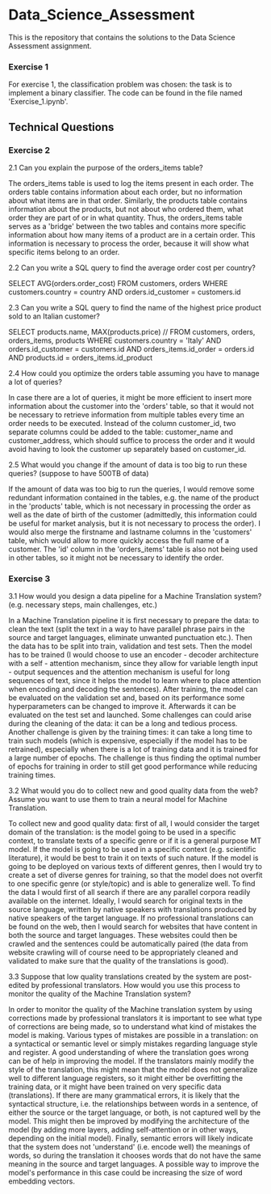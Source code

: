 # Data_Science_Assessment

This is the repository that contains the solutions to the Data Science Assessment assignment. 

### Exercise 1

For exercise 1, the classification problem was chosen: the task is to implement a binary classifier. The code can be found in the file named 'Exercise_1.ipynb'. 

## Technical Questions

### Exercise 2

2.1	Can you explain the purpose of the orders_items table? 

The orders_items table is used to log the items present in each order. The orders table contains information about each order, but no information about what items are in that order. Similarly, the products table contains information about the products, but not about who ordered them, what order they are part of or in what quantity. Thus, the orders_items table serves as a 'bridge' between the two tables and contains more specific information about how many items of a product are in a certain order. This information is necessary to process the order, because it will show what specific items belong to an order. 

2.2	Can you write a SQL query to find the average order cost per country?

SELECT AVG(orders.order_cost) 
FROM customers, orders
WHERE customers.country = country AND orders.id_customer = customers.id


2.3	Can you write a SQL query to find the name of the highest price product sold to an Italian customer?

SELECT products.name, MAX(products.price) //
FROM customers, orders, orders_items, products 
WHERE customers.country = 'Italy' AND orders.id_customer = customers.id AND orders_items.id_order = orders.id AND products.id = orders_items.id_product

2.4	How could you optimize the orders table assuming you have to manage a lot of queries?

In case there are a lot of queries, it might be more efficient to insert more information about the customer into the 'orders' table, so that it would not be necessary to retrieve information from multiple tables every time an order needs to be executed. Instead of the column customer_id, two separate columns could be added to the table: customer_name and customer_address, which should suffice to process the order and it would avoid having to look the customer up separately based on customer_id. 

2.5 What would you change if the amount of data is too big to run these queries? (suppose to have 500TB of data)

If the amount of data was too big to run the queries, I would remove some redundant information contained in the tables, e.g. the name of the product in the 'products' table, which is not necessary in processing the order as well as the date of birth of the customer (admittedly, this information could be useful for market analysis, but it is not necessary to process the order). I would also merge the firstname and lastname columns in the 'customers' table, which would allow to more quickly access the full name of a customer. The 'id' column in the 'orders_items' table is also not being used in other tables, so it might not be necessary to identify the order. 



### Exercise 3

3.1	How would you design a data pipeline for a Machine Translation system? (e.g. necessary steps, main challenges, etc.)

In a Machine Translation pipeline it is first necessary to prepare the data: to clean the text (split the text in a way to have parallel phrase pairs in the source and target languages, eliminate unwanted punctuation etc.). Then the data has to be split into train, validation and test sets. Then the model has to be trained (I would choose to use an encoder - decoder architecture with a self - attention mechanism, since they allow for variable length input - output sequences and the attention mechanism is useful for long sequences of text, since it helps the model to learn where to place attention when encoding and decoding the sentences). After training, the model can be evaluated on the validation set and, based on its performance some hyperparameters can be changed to improve it. Afterwards it can be evaluated on the test set and launched. 
Some challenges can could arise during the cleaning of the data: it can be a long and tedious process. Another challenge is given by the training times: it can take a long time to train such models (which is expensive, especially if the model has to be retrained), especially when there is a lot of training data and it is trained for a large number of epochs. The challenge is thus finding the optimal number of epochs for training in order to still get good performance while reducing training times.


3.2 What would you do to collect new and good quality data from the web? Assume you want to use them to train a neural model for Machine Translation.

To collect new and good quality data: first of all, I would consider the target domain of the translation: is the model going to be used in a specific context, to translate texts of a specific genre or if it is a general purpose MT model. If the model is going to be used in a specific context (e.g. scientific literature), it would be best to train it on texts of such nature. If the model is going to be deployed on various texts of different genres, then I would try to create a set of diverse genres for training, so that the model does not overfit to one specific genre (or style/topic) and is able to generalize well. To find the data I would first of all search if there are any parallel corpora readily available on the internet. Ideally, I would search for original texts in the source language, written by native speakers with translations produced by native speakers of the target language. 
If no professional translations can be found on the web, then I would search for websites that have content in both the source and target languages. These websites could then be crawled and the sentences could be automatically paired (the data from website crawling will of course need to be appropriately cleaned and validated to make sure that the quality of the translations is good). 


3.3 Suppose that low quality translations created by the system are post-edited by professional translators. How would you use this process to monitor the quality of the Machine Translation system? 

In order to monitor the quality of the Machine translation system by using corrections made by professional translators it is important to see what type of corrections are being made, so to understand what kind of mistakes the model is making. Various types of mistakes are possible in a translation: on a syntactical or semantic level or simply mistakes regarding language style and register. A good understanding of where the translation goes wrong can be of help in improving the model. If the translators mainly modify the style of the translation, this might mean that the model does not generalize well to different language registers, so it might either be overfitting the training data, or it might have been trained on very specific data (translations). If there are many grammatical errors, it is likely that the syntactical structure, i.e. the relationships between words in a sentence, of either the source or the target language, or both, is not captured well by the model. This might then be improved by modifying the architecture of the model (by adding more layers, adding self-attention or in other ways, depending on the initial model). Finally, semantic errors will likely indicate that the system does not 'understand' (i.e. encode well) the meanings of words, so during the translation it chooses words that do not have the same meaning in the source and target languages. A possible way to improve the model's performance in this case could be increasing the size of word embedding vectors. 